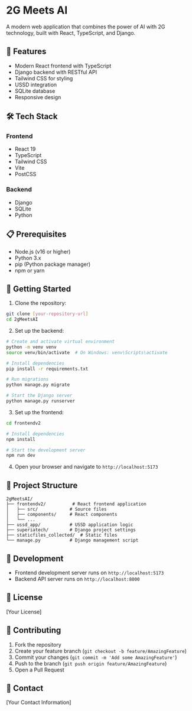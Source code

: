 # 2G Meets AI

A modern web application that combines the power of AI with 2G technology, built with React, TypeScript, and Django.

## 🚀 Features

- Modern React frontend with TypeScript
- Django backend with RESTful API
- Tailwind CSS for styling
- USSD integration
- SQLite database
- Responsive design

## 🛠️ Tech Stack

### Frontend
- React 19
- TypeScript
- Tailwind CSS
- Vite
- PostCSS

### Backend
- Django
- SQLite
- Python

## 📋 Prerequisites

- Node.js (v16 or higher)
- Python 3.x
- pip (Python package manager)
- npm or yarn

## 🚀 Getting Started

1. Clone the repository:
```bash
git clone [your-repository-url]
cd 2gMeetsAI
```

2. Set up the backend:
```bash
# Create and activate virtual environment
python -m venv venv
source venv/bin/activate  # On Windows: venv\Scripts\activate

# Install dependencies
pip install -r requirements.txt

# Run migrations
python manage.py migrate

# Start the Django server
python manage.py runserver
```

3. Set up the frontend:
```bash
cd frontendv2

# Install dependencies
npm install

# Start the development server
npm run dev
```

4. Open your browser and navigate to `http://localhost:5173`

## 📁 Project Structure

```
2gMeetsAI/
├── frontendv2/          # React frontend application
│   ├── src/            # Source files
│   ├── components/     # React components
│   └── ...
├── ussd_app/           # USSD application logic
├── superiatech/        # Django project settings
├── staticfiles_collected/  # Static files
└── manage.py           # Django management script
```

## 🔧 Development

- Frontend development server runs on `http://localhost:5173`
- Backend API server runs on `http://localhost:8000`

## 📝 License

[Your License]

## 👥 Contributing

1. Fork the repository
2. Create your feature branch (`git checkout -b feature/AmazingFeature`)
3. Commit your changes (`git commit -m 'Add some AmazingFeature'`)
4. Push to the branch (`git push origin feature/AmazingFeature`)
5. Open a Pull Request

## 📧 Contact

[Your Contact Information] 